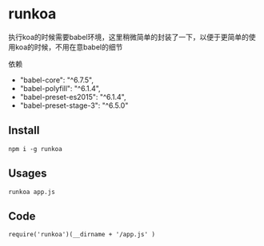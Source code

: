 # runkoa

执行koa的时候需要babel环境，这里稍微简单的封装了一下，以便于更简单的使用koa的时候，不用在意babel的细节

依赖

- "babel-core": "^6.7.5",
- "babel-polyfill": "^6.1.4",
- "babel-preset-es2015": "^6.1.4",
- "babel-preset-stage-3": "^6.5.0"

## Install

```
npm i -g runkoa
```

## Usages


```
runkoa app.js
```

## Code


```
require('runkoa')(__dirname + '/app.js' )
```

